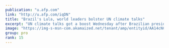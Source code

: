 ```yaml
---
publication: "u.afp.com"
link: "http://u.afp.com/iqDN"
title: "Brazil's Lula, world leaders bolster UN climate talks"
excerpt: "UN climate talks got a boost Wednesday after Brazilian president-elect Luiz Inacio Lula da Silva vowed to fight Amazon deforestation and global leaders reaffirmed key pledges. Lula kicked off COP27 ev"
image: "https://img-s-msn-com.akamaized.net/tenant/amp/entityid/AA14cNC7.img?h=315&w=600&m=6&q=60&o=t&l=f&f=jpg&x=435&y=232"
group: pro
rank: 15
---
```

